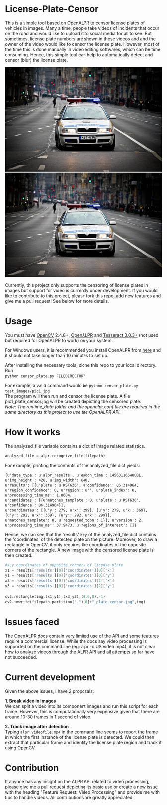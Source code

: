 # License-Plate-Censor
This is a simple tool based on [OpenALPR](https://github.com/openalpr/openalpr) to censor license plates of vehicles in images. Many a time, people take 
videos of incidents that occur on the road and would like to upload it to social media for all to see. But sometimes, license plate numbers are shown in 
these videos and and the owner of the video would like to censor the license plate. However, most of the time this is done manually in video editing softwares, 
which can be time consuming. Hence, this simple tool can help to automatically detect and censor (blur) the license plate.

![Sample picture](test_images/pic1.jpg)
![Sample picture](test_images/pic1_plate_censor.jpg)

Currently, this project only supports the censoring of license plates in images but support for video is currently under development. If you would like to 
contribute to this project, please fork this repo, add new features and give me a pull request! See below for more details.



# Usage
You must have [OpenCV](http://opencv.org/downloads.html) 2.4.8+, [OpenALPR](https://github.com/openalpr/openalpr/wiki) and 
[Tesseract 3.0.3+](https://github.com/tesseract-ocr/tesseract/wiki) (not used but required for OpenALPR to work) on your system.

For Windows users, it is recommended you install OpenALPR from [here](https://github.com/openalpr/openalpr/releases) 
and it should not take longer than 10 minutes to set up. 

After installing the necessary tools, clone this repo to your local directory. Run  
`python censor_plate.py FILEDIRECTORY`  

For example, a valid command would be  `python censor_plate.py test_images/pic1.jpg`  
The program will then run and censor the license plate. A file pic1_plate_censor.jpg will be created depicting the censored plate.  
*Note: The runtime_data folder and the openalpr.conf file are required in the same directory as this project to use the OpenALPR API.*



# How it works
The analyzed_file variable contains a dict of image related statistics.
```python
analyzed_file = alpr.recognize_file(filepath)
```
For example, printing the contents of the analyzed_file dict yields:
```
{u'data_type': u'alpr_results', u'epoch_time': 1456311654000L, u'img_height': 426, u'img_width': 640, 
u'results': [{u'plate': u'KST636', u'confidence': 86.314964, u'region_confidence': 0, u'region': u'', u'plate_index': 0, u'processing_time_ms': 1.8684, 
u'candidates': [{u'matches_template': 0, u'plate': u'KST636', u'confidence': 86.314964}], 
u'coordinates': [{u'y': 279, u'x': 299}, {u'y': 279, u'x': 369}, 
{u'y': 292, u'x': 369}, {u'y': 292, u'x': 299}], 
u'matches_template': 0, u'requested_topn': 1}], u'version': 2, u'processing_time_ms': 37.9473, u'regions_of_interest': []}
```
Hence, we can see that the 'results' key of the analyzed_file dict contains the 'coordinates' of the detected plate on the picture.
Moreover, to draw a rectangle in OpenCV, it only requires the coordinates of the opposite corners of the rectangle. A new image with
the censored license plate is then created.
```python
#x,y coordinates of opposite corners of license plate
x1 = results['results'][0]['coordinates'][0]['x']
y1 = results['results'][0]['coordinates'][0]['y']
x3 = results['results'][0]['coordinates'][2]['x']
y3 = results['results'][0]['coordinates'][2]['y']

cv2.rectangle(img,(x1,y1),(x3,y3),(0,0,0),-1)
cv2.imwrite(filepath.partition(".")[0]+"_plate_censor.jpg",img)
```


# Issues faced
The [OpenALPR docs](http://doc.openalpr.com/) contain very limited use of the API and some features require a commercial license.
While the docs say video processing is supported on the command line (eg: alpr -c US video.mp4), it is not clear how to analyze videos through
the ALPR API and all attempts so far have not succeeded.


# Current development
Given the above issues, I have 2 proposals:

**1. Break video in images**  
We can split a video into its component images and run this script for each frame. However, this is computationally 
very expensive given that there are around 10-30 frames in 1 second of video.

**2. Track image after detection**  
Typing `alpr videofile.mp4` in the command line seems to report the frame in which
the first instance of the license plate is detected.
We could then extract that particular frame and identify the license plate region and track it using OpenCV.


# Contribution
If anyone has any insight on the ALPR API related to video processing, please give me a pull request depicting its basic use
or create a new issue with the heading "Feature Request: Video Processing" and provide me with tips to handle videos. All contributions 
are greatly appreciated.


